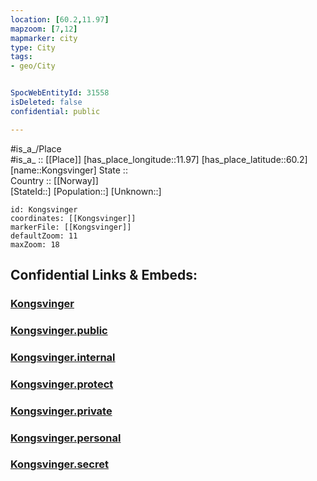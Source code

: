 ```yaml
---
location: [60.2,11.97] 
mapzoom: [7,12] 
mapmarker: city 
type: City
tags:
- geo/City


SpocWebEntityId: 31558
isDeleted: false
confidential: public

---
```

#is_a_/Place  
#is_a_ :: [[Place]] 
[has_place_longitude::11.97] 
[has_place_latitude::60.2] 
[name::Kongsvinger] 
State ::  
Country :: [[Norway]]  
[StateId::] 
[Population::] 
[Unknown::] 


```leaflet
id: Kongsvinger
coordinates: [[Kongsvinger]] 
markerFile: [[Kongsvinger]] 
defaultZoom: 11 
maxZoom: 18
```


## Confidential Links & Embeds: 

### [Kongsvinger](/_Standards/Earth/Continent/Europe/Europe~North/Norway/Counties~Norway/Hedmark/City/Kongsvinger.md) 

### [Kongsvinger.public](/_public/Earth/Continent/Europe/Europe~North/Norway/Counties~Norway/Hedmark/City/Kongsvinger.public.md) 

### [Kongsvinger.internal](/_internal/Earth/Continent/Europe/Europe~North/Norway/Counties~Norway/Hedmark/City/Kongsvinger.internal.md) 

### [Kongsvinger.protect](/_protect/Earth/Continent/Europe/Europe~North/Norway/Counties~Norway/Hedmark/City/Kongsvinger.protect.md) 

### [Kongsvinger.private](/_private/Earth/Continent/Europe/Europe~North/Norway/Counties~Norway/Hedmark/City/Kongsvinger.private.md) 

### [Kongsvinger.personal](/_personal/Earth/Continent/Europe/Europe~North/Norway/Counties~Norway/Hedmark/City/Kongsvinger.personal.md) 

### [Kongsvinger.secret](/_secret/Earth/Continent/Europe/Europe~North/Norway/Counties~Norway/Hedmark/City/Kongsvinger.secret.md)

